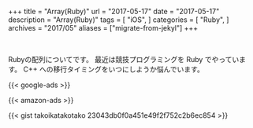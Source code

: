 +++
title = "Array(Ruby)"
url = "2017-05-17"
date = "2017-05-17"
description = "Array(Ruby)"
tags = [
    "iOS",
]
categories = [
    "Ruby",
]
archives = "2017/05"
aliases = ["migrate-from-jekyl"]
+++

<br>

Rubyの配列についてです。
最近は競技プログラミングを Ruby でやっています。
C++ への移行タイミングをいつにしようか悩んでいます。

<!-- Google Ads -->
{{< google-ads >}}

<!-- Amazon Ads -->
{{< amazon-ads >}}

{{< gist takoikatakotako 23043db0f0a451e49f2f752c2b6ec854 >}}
